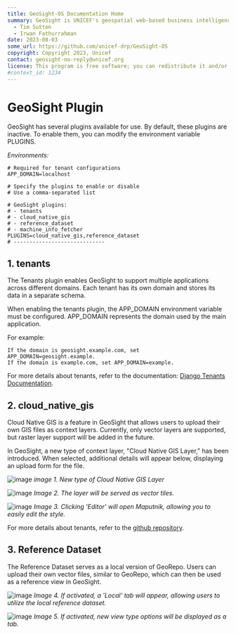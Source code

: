 ```yaml
---
title: GeoSight-OS Documentation Home
summary: GeoSight is UNICEF's geospatial web-based business intelligence platform.
  - Tim Sutton
  - Irwan Fathurrahman
date: 2023-08-03
some_url: https://github.com/unicef-drp/GeoSight-OS
copyright: Copyright 2023, Unicef
contact: geosight-no-reply@unicef.org
license: This program is free software; you can redistribute it and/or modify it under the terms of the GNU Affero General Public License as published by the Free Software Foundation; either version 3 of the License, or (at your option) any later version.
#context_id: 1234
---
```


# GeoSight Plugin

GeoSight has several plugins available for use.
By default, these plugins are inactive.
To enable them, you can modify the environment variable PLUGINS.

_Environments:_

```
# Required for tenant configurations
APP_DOMAIN=localhost

# Specify the plugins to enable or disable
# Use a comma-separated list

# GeoSight plugins:
# - tenants
# - cloud_native_gis
# - reference_dataset
# - machine_info_fetcher
PLUGINS=cloud_native_gis,reference_dataset
# -----------------------------
```

## 1. tenants

The Tenants plugin enables GeoSight to support multiple applications across
different domains. Each tenant has its own domain and stores its data in a
separate schema.

When enabling the tenants plugin, the APP_DOMAIN environment variable must be
configured. APP_DOMAIN represents the domain used by the main application.

For example:

```
If the domain is geosight.example.com, set APP_DOMAIN=geosight.example.
If the domain is example.com, set APP_DOMAIN=example.
```

For more details about tenants, refer to the
documentation: [Django Tenants Documentation](https://django-tenants.readthedocs.io/en/latest/).

## 2. cloud_native_gis

Cloud Native GIS is a feature in GeoSight that allows users to upload their own
GIS files as context layers.
Currently, only vector layers are supported, but raster layer support will be
added in the future.

In GeoSight, a new type of context layer, "Cloud Native GIS Layer," has been
introduced.
When selected, additional details will appear below, displaying an upload form
for the file.

![image](img/cloud-native-gis-1.png)
_image 1. New type of Cloud Native GIS Layer_

![image](img/cloud-native-gis-2.png)
_Image 2. The layer will be served as vector tiles._

![image](img/cloud-native-gis-3.png)
_Image 3. Clicking 'Editor' will open Maputnik, allowing you to easily edit the
style._

For more details about tenants, refer to
the [github repository](https://github.com/kartoza/CloudNativeGIS/).

## 3. Reference Dataset

The Reference Dataset serves as a local version of GeoRepo.
Users can upload their own vector files, similar to GeoRepo, which can then be
used as a reference view in GeoSight.

![image](img/reference-dataset-1.png)
_Image 4. If activated, a 'Local' tab will appear, allowing users to utilize
the local reference dataset._

![image](img/reference-dataset-2.png)
_Image 5. If activated, new view type options will be displayed as a tab._
